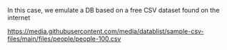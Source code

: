 In this case, we emulate a DB based on a free CSV dataset found on the internet

https://media.githubusercontent.com/media/datablist/sample-csv-files/main/files/people/people-100.csv



